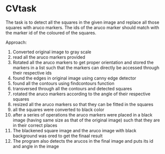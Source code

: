 # CVtask
The task is to detect all the squares in the given image and replace all those squares with aruco markers. The ids of the aruco marker should match with the marker id of the coloured of the squares.


Approach:
1. Converted original image to gray scale
2. read all the aruco markers provided
3. Rotated all the aruco markers to get proper orientation and stored the markers in a list such that the markers can directly be accessed through their respective ids  
5. found the edges in original image using canny edge detector
6. found all the contours using findcontours function
7. transversed through all the contours and detected squares
8. rotated the aruco markers according to the angle of their respective squares
9. resized all the aruco markers so that they can be fitted in the squares
10. all the squares were converted to black color
11. after a series of operations the aruco markers were placed in a black image (having same size as that of the original image) such that they are in their correct places
12. The blackened square image and the aruco image with black background was ored to get the finaal result
13. The program also detects the arucos in the final image and puts its id and angle in the image
